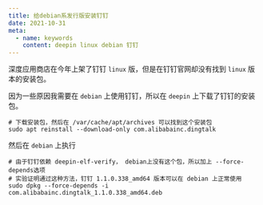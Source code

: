 ```yaml
---
title: 给debian系发行版安装钉钉
date: 2021-10-31
meta:
  - name: keywords
    content: deepin linux debian 钉钉
---
```

深度应用商店在今年上架了钉钉 `linux` 版，但是在钉钉官网却没有找到 `linux` 版本的安装包。

因为一些原因我需要在 `debian` 上使用钉钉，所以在 `deepin` 上下载了钉钉的安装包。

``` shell
# 下载安装包，然后在 /var/cache/apt/archives 可以找到这个安装包
sudo apt reinstall --download-only com.alibabainc.dingtalk
```

然后在 `debian` 上执行

``` shell
# 由于钉钉依赖 deepin-elf-verify， debian上没有这个包，所以加上 --force-depends选项
# 实验证明通过这种方法，钉钉 1.1.0.338_amd64 版本可以在 debian 上正常使用
sudo dpkg --force-depends -i com.alibabainc.dingtalk_1.1.0.338_amd64.deb
```
